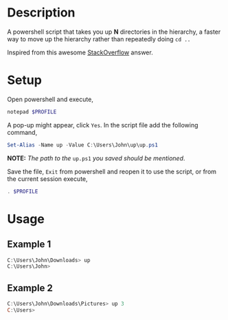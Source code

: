 # Description
A powershell script that takes you up __N__ directories in the hierarchy, a faster way to move up the hierarchy rather than repeatedly doing `cd ..`

Inspired from this awesome [StackOverflow](https://stackoverflow.com/a/245724) answer.

#  Setup
Open powershell and execute,
```powershell
notepad $PROFILE
```
A pop-up might appear, click `Yes`.
In the script file add the following command,

```powershell
Set-Alias -Name up -Value C:\Users\John\up\up.ps1
```
__NOTE:__ *The path to the* `up.ps1` *you saved should be mentioned*.

Save the file, `Exit` from powershell and reopen it to use the script, or from the current session execute,
```powershell
. $PROFILE
```
# Usage
## Example 1
```powershell
C:\Users\John\Downloads> up
C:\Users\John>
```
## Example 2
```powershell
C:\Users\John\Downloads\Pictures> up 3
C:\Users>
```
